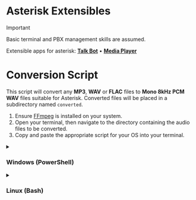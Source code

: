 # Asterisk Extensibles

> [!IMPORTANT]
> Basic terminal and PBX management skills are assumed.

Extensible apps for asterisk: [**Talk Bot**](/app-talk-bot/) • [**Media Player**](/app-music-player/)

# Conversion Script

This script will convert any **MP3**, **WAV** or **FLAC** files to **Mono 8kHz PCM WAV** files suitable for Asterisk. Converted files will be placed in a subdirectory named `converted`.

1. Ensure [FFmpeg](https://ffmpeg.org/) is installed on your system.
2. Open your terminal, then navigate to the directory containing the audio files to be converted.
3. Copy and paste the appropriate script for your OS into your terminal.

<details>
<summary><h3>Windows (PowerShell)</h3></summary>

```powershell
$output = "converted"
New-Item -Path $output -ItemType Directory -Force
Get-ChildItem | where {$_.extension -in ".mp3",".wav",".flac"} | ForEach-Object {
   $name = "$output/$($_.BaseName).wav"
   & ffmpeg -i $_.Name -ar 8000 -ac 1 -acodec pcm_s16le -f wav $name
}

```

</details>

<details>
<summary><h3>Linux (Bash)</h3></summary>

```bash
output="converted"
mkdir -p $output
for file in *.mp3 *.wav *.flac; do
  name="$output/${file%.${file##*.}}.wav"
  ffmpeg -i "$file" -ar 8000 -ac 1 -acodec pcm_s16le -f wav "$name";
done

```

</details>
